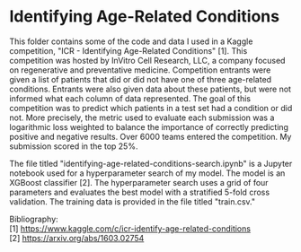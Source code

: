 # Identifying Age-Related Conditions

This folder contains some of the code and data I used in a Kaggle competition, "ICR - Identifying Age-Related Conditions" [1].  This competition was hosted by InVitro Cell Research, LLC, a company focused on regenerative and preventative medicine.  Competition entrants were given a list of patients that did or did not have one of three age-related conditions.  Entrants were also given data about these patients, but were not informed what each column of data represented.  The goal of this competition was to predict which patients in a test set had a condition or did not.  More precisely, the metric used to evaluate each submission was a logarithmic loss weighted to balance the importance of correctly predicting positive and negative results.  Over 6000 teams entered the competition.  My submission scored in the top 25%.

The file titled "identifying-age-related-conditions-search.ipynb" is a Jupyter notebook used for a hyperparameter search of my model.  The model is an XGBoost classifier [2].  The hyperparameter search uses a grid of four parameters and evaluates the best model with a stratified 5-fold cross validation.  The training data is provided in the file titled "train.csv."

Bibliography:  
[1] https://www.kaggle.com/c/icr-identify-age-related-conditions  
[2] https://arxiv.org/abs/1603.02754

